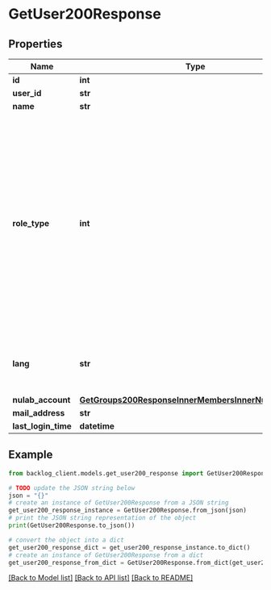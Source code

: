# GetUser200Response


## Properties

Name | Type | Description | Notes
------------ | ------------- | ------------- | -------------
**id** | **int** |  | [optional] 
**user_id** | **str** |  | [optional] 
**name** | **str** |  | [optional] 
**role_type** | **int** | クラシックプランの場合:1 管理者2 一般ユーザー3 レポーター4 ビューワー5 ゲストレポーター6 ゲストビューワー新プランの場合:1 管理者2 一般ユーザー、ゲスト（制限：制限なし）3 一般ユーザー、ゲスト（制限：課題の登録のみ）4 一般ユーザー、ゲスト（制限：課題の閲覧のみ） | [optional] 
**lang** | **str** | \\\&quot;en\\\&quot; 英語\\\&quot;ja\\\&quot; 日本語null 未指定 | [optional] 
**nulab_account** | [**GetGroups200ResponseInnerMembersInnerNulabAccount**](GetGroups200ResponseInnerMembersInnerNulabAccount.md) |  | [optional] 
**mail_address** | **str** |  | [optional] 
**last_login_time** | **datetime** |  | [optional] 

## Example

```python
from backlog_client.models.get_user200_response import GetUser200Response

# TODO update the JSON string below
json = "{}"
# create an instance of GetUser200Response from a JSON string
get_user200_response_instance = GetUser200Response.from_json(json)
# print the JSON string representation of the object
print(GetUser200Response.to_json())

# convert the object into a dict
get_user200_response_dict = get_user200_response_instance.to_dict()
# create an instance of GetUser200Response from a dict
get_user200_response_from_dict = GetUser200Response.from_dict(get_user200_response_dict)
```
[[Back to Model list]](../README.md#documentation-for-models) [[Back to API list]](../README.md#documentation-for-api-endpoints) [[Back to README]](../README.md)



